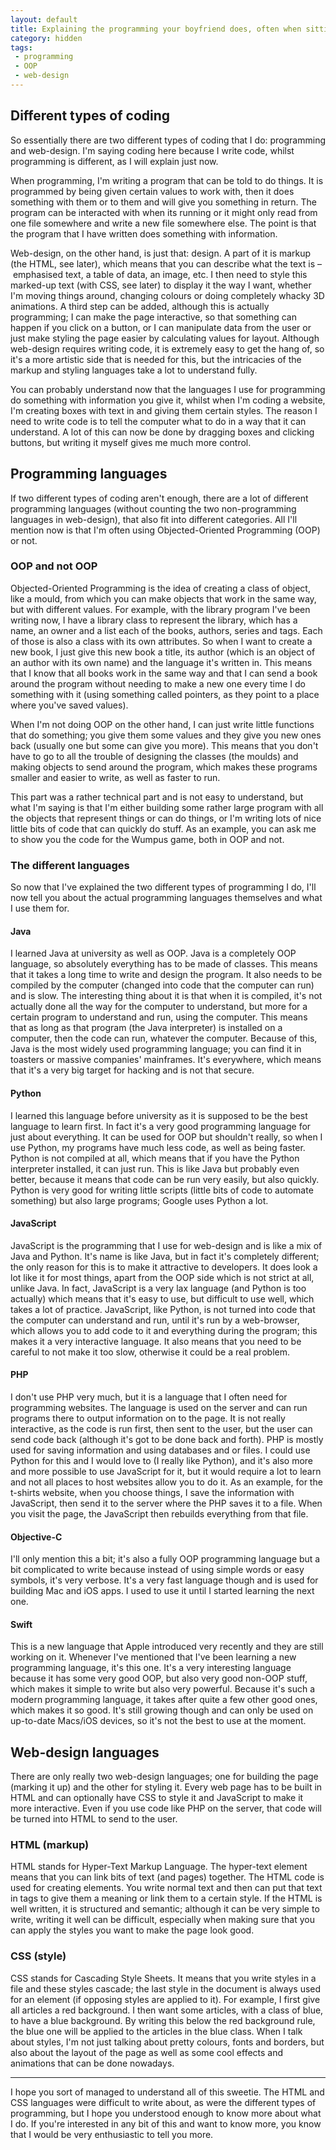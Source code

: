 ```yaml
---
layout: default
title: Explaining the programming your boyfriend does, often when sitting on your bed – or a guide to the different types of coding I do
category: hidden
tags:
 - programming
 - OOP
 - web-design
---
```

## Different types of coding  

So essentially there are two different types of coding that I do: programming and web-design. I'm saying coding here because I write code, whilst programming is different, as I will explain just now.

When programming, I'm writing a program that can be told to do things. It is programmed by being given certain values to work with, then it does something with them or to them and will give you something in return. The program can be interacted with when its running or it might only read from one file somewhere and write a new file somewhere else. The point is that the program that I have written does something with information.

Web-design, on the other hand, is just that: design. A part of it is markup (the HTML, see later), which means that you can describe what the text is – emphasised text, a table of data, an image, etc. I then need to style this marked-up text (with CSS, see later) to display it the way I want, whether I'm moving things around, changing colours or doing completely whacky 3D animations. A third step can be added, although this is actually programming; I can make the page interactive, so that something can happen if you click on a button, or I can manipulate data from the user or just make styling the page easier by calculating values for layout. Although web-design requires writing code, it is extremely easy to get the hang of, so it's a more artistic side that is needed for this, but the intricacies of the markup and styling languages take a lot to understand fully.

You can probably understand now that the languages I use for programming do something with information you give it, whilst when I'm coding a website, I'm creating boxes with text in and giving them certain styles. The reason I need to write code is to tell the computer what to do in a way that it can understand. A lot of this can now be done by dragging boxes and clicking buttons, but writing it myself gives me much more control.

## Programming languages

If two different types of coding aren't enough, there are a lot of different programming languages (without counting the two non-programming languages in web-design), that also fit into different categories. All I'll mention now is that I'm often using Objected-Oriented Programming (OOP) or not.

### OOP and not OOP

Objected-Oriented Programming is the idea of creating a class of object, like a mould, from which you can make objects that work in the same way, but with different values. For example, with the library program I've been writing now, I have a library class to represent the library, which has a name, an owner and a list each of the books, authors, series and tags. Each of those is also a class with its own attributes. So when I want to create a new book, I just give this new book a title, its author (which is an object of an author with its own name) and the language it's written in. This means that I know that all books work in the same way and that I can send a book around the program without needing to make a new one every time I do something with it (using something called pointers, as they point to a place where you've saved values).

When I'm not doing OOP on the other hand, I can just write little functions that do something; you give them some values and they give you new ones back (usually one but some can give you more). This means that you don't have to go to all the trouble of designing the classes (the moulds) and making objects to send around the program, which makes these programs smaller and easier to write, as well as faster to run.

This part was a rather technical part and is not easy to understand, but what I'm saying is that I'm either building some rather large program with all the objects that represent things or can do things, or I'm writing lots of nice little bits of code that can quickly do stuff. As an example, you can ask me to show you the code for the Wumpus game, both in OOP and not.

### The different languages

So now that I've explained the two different types of programming I do, I'll now tell you about the actual programming languages themselves and what I use them for.

#### Java

I learned Java at university as well as OOP. Java is a completely OOP language, so absolutely everything has to be made of classes. This means that it takes a long time to write and design the program. It also needs to be compiled by the computer (changed into code that the computer can run) and is slow. The interesting thing about it is that when it is compiled, it's not actually done all the way for the computer to understand, but more for a certain program to understand and run, using the computer. This means that as long as that program (the Java interpreter) is installed on a computer, then the code can run, whatever the computer. Because of this, Java is the most widely used programming language; you can find it in toasters or massive companies' mainframes. It's everywhere, which means that it's a very big target for hacking and is not that secure.

#### Python

I learned this language before university as it is supposed to be the best language to learn first. In fact it's a very good programming language for just about everything. It can be used for OOP but shouldn't really, so when I use Python, my programs have much less code, as well as being faster. Python is not compiled at all, which means that if you have the Python interpreter installed, it can just run. This is like Java but probably even better, because it means that code can be run very easily, but also quickly. Python is very good for writing little scripts (little bits of code to automate something) but also large programs; Google uses Python a lot.

#### JavaScript

JavaScript is the programming that I use for web-design and is like a mix of Java and Python. It's name is like Java, but in fact it's completely different; the only reason for this is to make it attractive to developers. It does look a lot like it for most things, apart from the OOP side which is not strict at all, unlike Java. In fact, JavaScript is a very lax language (and Python is too actually) which means that it's easy to use, but difficult to use well, which takes a lot of practice. JavaScript, like Python, is not turned into code that the computer can understand and run, until it's run by a web-browser, which allows you to add code to it and everything during the program; this makes it a very interactive language. It also means that you need to be careful to not make it too slow, otherwise it could be a real problem.

#### PHP

I don't use PHP very much, but it is a language that I often need for programming websites. The language is used on the server and can run programs there to output information on to the page. It is not really interactive, as the code is run first, then sent to the user, but the user can send code back (although it's got to be done back and forth). PHP is mostly used for saving information and using databases and or files. I could use Python for this and I would love to (I really like Python), and it's also more and more possible to use JavaScript for it, but it would require a lot to learn and not all places to host websites allow you to do it. As an example, for the t-shirts website, when you choose things, I save the information with JavaScript, then send it to the server where the PHP saves it to a file. When you visit the page, the JavaScript then rebuilds everything from that file.

#### Objective-C

I'll only mention this a bit; it's also a fully OOP programming language but a bit complicated to write because instead of using simple words or easy symbols, it's very verbose. It's a very fast language though and is used for building Mac and iOS apps. I used to use it until I started learning the next one.

#### Swift

This is a new language that Apple introduced very recently and they are still working on it. Whenever I've mentioned that I've been learning a new programming language, it's this one. It's a very interesting language because it has some very good OOP, but also very good non-OOP stuff, which makes it simple to write but also very powerful. Because it's such a modern programming language, it takes after quite a few other good ones, which makes it so good. It's still growing though and can only be used on up-to-date Macs/iOS devices, so it's not the best to use at the moment.

## Web-design languages

There are only really two web-design languages; one for building the page (marking it up) and the other for styling it. Every web page has to be built in HTML and can optionally have CSS to style it and JavaScript to make it more interactive. Even if you use code like PHP on the server, that code will be turned into HTML to send to the user.

### HTML (markup)

HTML stands for Hyper-Text Markup Language. The hyper-text element means that you can link bits of text (and pages) together. The HTML code is used for creating elements. You write normal text and then can put that text in tags to give them a meaning or link them to a certain style. If the HTML is well written, it is structured and semantic; although it can be very simple to write, writing it well can be difficult, especially when making sure that you can apply the styles you want to make the page look good.

### CSS (style)

CSS stands for Cascading Style Sheets. It means that you write styles in a file and these styles cascade; the last style in the document is always used for an element (if opposing styles are applied to it). For example, I first give all articles a red background. I then want some articles, with a class of blue, to have a blue background. By writing this below the red background rule, the blue one will be applied to the articles in the blue class. When I talk about styles, I'm not just talking about pretty colours, fonts and borders, but also about the layout of the page as well as some cool effects and animations that can be done nowadays.

***

I hope you sort of managed to understand all of this sweetie. The HTML and CSS languages were difficult to write about, as were the different types of programming, but I hope you understood enough to know more about what I do. If you're interested in any bit of this and want to know more, you know that I would be very enthusiastic to tell you more.
